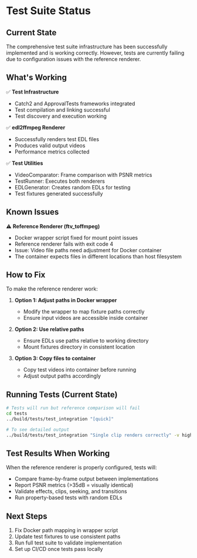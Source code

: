 # Test Suite Status

## Current State

The comprehensive test suite infrastructure has been successfully implemented and is working correctly. However, tests are currently failing due to configuration issues with the reference renderer.

## What's Working

✅ **Test Infrastructure**
- Catch2 and ApprovalTests frameworks integrated
- Test compilation and linking successful
- Test discovery and execution working

✅ **edl2ffmpeg Renderer**
- Successfully renders test EDL files
- Produces valid output videos
- Performance metrics collected

✅ **Test Utilities**
- VideoComparator: Frame comparison with PSNR metrics
- TestRunner: Executes both renderers
- EDLGenerator: Creates random EDLs for testing
- Test fixtures generated successfully

## Known Issues

⚠️ **Reference Renderer (ftv_toffmpeg)**
- Docker wrapper script fixed for mount point issues
- Reference renderer fails with exit code 4
- Issue: Video file paths need adjustment for Docker container
- The container expects files in different locations than host filesystem

## How to Fix

To make the reference renderer work:

1. **Option 1: Adjust paths in Docker wrapper**
   - Modify the wrapper to map fixture paths correctly
   - Ensure input videos are accessible inside container

2. **Option 2: Use relative paths**
   - Ensure EDLs use paths relative to working directory
   - Mount fixtures directory in consistent location

3. **Option 3: Copy files to container**
   - Copy test videos into container before running
   - Adjust output paths accordingly

## Running Tests (Current State)

```bash
# Tests will run but reference comparison will fail
cd tests
../build/tests/test_integration "[quick]"

# To see detailed output
../build/tests/test_integration "Single clip renders correctly" -v high
```

## Test Results When Working

When the reference renderer is properly configured, tests will:
- Compare frame-by-frame output between implementations
- Report PSNR metrics (>35dB = visually identical)
- Validate effects, clips, seeking, and transitions
- Run property-based tests with random EDLs

## Next Steps

1. Fix Docker path mapping in wrapper script
2. Update test fixtures to use consistent paths
3. Run full test suite to validate implementation
4. Set up CI/CD once tests pass locally